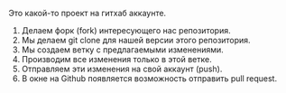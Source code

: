 Это какой-то проект на гитхаб аккаунте.


1. Делаем форк (fork) интересующего нас репозитория.
2. Мы делаем git clone для нашей версии этого репозитория.
3. Мы создаем ветку с предлагаемыми изменениями.
4. Производим все изменения только в этой ветке.
5. Отправляем эти изменения на свой аккаунт (push).
6. В окне на Github появляется возможность отправить pull request.

